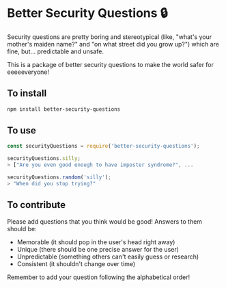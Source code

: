 # Better Security Questions 🔒

Security questions are pretty boring and stereotypical (like, "what's your mother's maiden name?" and "on what street did you grow up?") which are fine, but... predictable and unsafe.

This is a package of better security questions to make the world safer for eeeeeveryone!

## To install

```bash
npm install better-security-questions
```

## To use

```js
const securityQuestions = require('better-security-questions');

securityQuestions.silly;
> ["Are you even good enough to have imposter syndrome?", ...

securityQuestions.random('silly');
> "When did you stop trying?"
```

## To contribute

Please add questions that you think would be good! Answers to them should be:

- Memorable (it should pop in the user's head right away)
- Unique (there should be one precise answer for the user)
- Unpredictable (something others can't easily guess or research)
- Consistent (it shouldn't change over time)

Remember to add your question following the alphabetical order!
